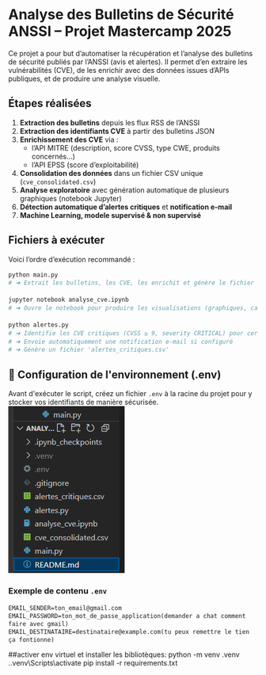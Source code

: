 # Analyse des Bulletins de Sécurité ANSSI – Projet Mastercamp 2025

Ce projet a pour but d’automatiser la récupération et l’analyse des bulletins de sécurité publiés par l’ANSSI (avis et alertes). Il permet d’en extraire les vulnérabilités (CVE), de les enrichir avec des données issues d’APIs publiques, et de produire une analyse visuelle.

## Étapes réalisées

1. **Extraction des bulletins** depuis les flux RSS de l’ANSSI
2. **Extraction des identifiants CVE** à partir des bulletins JSON
3. **Enrichissement des CVE** via :
   - l’API MITRE (description, score CVSS, type CWE, produits concernés…)
   - l’API EPSS (score d’exploitabilité)
4. **Consolidation des données** dans un fichier CSV unique (`cve_consolidated.csv`)
5. **Analyse exploratoire** avec génération automatique de plusieurs graphiques (notebook Jupyter)
6. **Détection automatique d’alertes critiques** et **notification e-mail**
7. **Machine Learning, modele supervisé & non supervisé**


## Fichiers à exécuter
Voici l’ordre d’exécution recommandé :

```bash
python main.py
# ➜ Extrait les bulletins, les CVE, les enrichit et génère le fichier final 'cve_consolidated.csv'

jupyter notebook analyse_cve.ipynb
# ➜ Ouvre le notebook pour produire les visualisations (graphiques, camemberts, corrélations)

python alertes.py
# ➜ Identifie les CVE critiques (CVSS ≥ 9, severity CRITICAL) pour certains éditeurs
# ➜ Envoie automatiquement une notification e-mail si configuré
# ➜ Génère un fichier 'alertes_critiques.csv'
```

## 🔐 Configuration de l'environnement (.env)

Avant d'exécuter le script, créez un fichier `.env` à la racine du projet pour y stocker vos identifiants de manière sécurisée.
![alt text](image.png)
### Exemple de contenu `.env`

```env
EMAIL_SENDER=ton_email@gmail.com
EMAIL_PASSWORD=ton_mot_de_passe_application(demander a chat comment faire avec gmail)
EMAIL_DESTINATAIRE=destinataire@example.com(tu peux remettre le tien ça fontionne)
```

##activer env virtuel et installer les bibliotèques:
python -m venv .venv
.\.venv\Scripts\activate
pip install -r requirements.txt